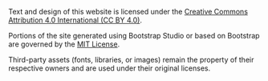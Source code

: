 
Text and design of this website is licensed under the [Creative Commons Attribution 4.0 International (CC BY 4.0)](https://creativecommons.org/licenses/by/4.0/).

Portions of the site generated using Bootstrap Studio or based on Bootstrap are governed by the [MIT License](https://github.com/twbs/bootstrap/blob/main/LICENSE).

Third-party assets (fonts, libraries, or images) remain the property of their respective owners and are used under their original licenses.
